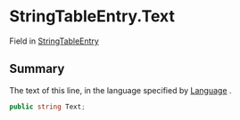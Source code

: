 # StringTableEntry.Text

Field in [StringTableEntry](/docs/api/csharp/yarn.unity.stringtableentry.md)

## Summary


The text of this line, in the language specified by  <a href="yarn.unity.stringtableentry.language.md">Language</a> .


```csharp
public string Text;
```


